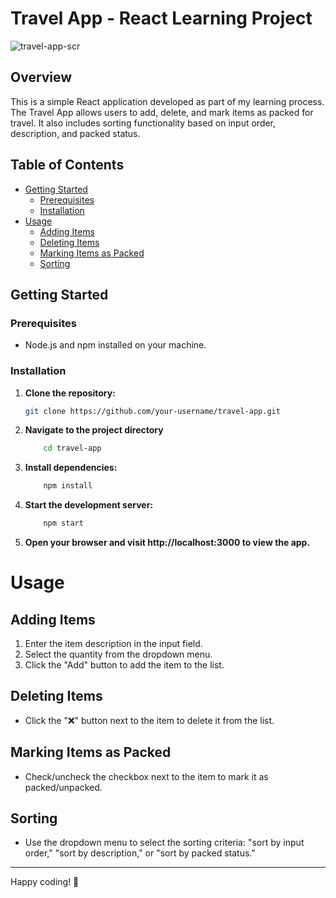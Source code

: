 # Travel App - React Learning Project

![travel-app-scr](https://github.com/VenkatRaman3103/react-projects/assets/145652521/940d9107-23d0-4e3c-ae65-6572a23d97ed)


## Overview

This is a simple React application developed as part of my learning process. The Travel App allows users to add, delete, and mark items as packed for travel. It also includes sorting functionality based on input order, description, and packed status.

## Table of Contents

- [Getting Started](#getting-started)
  - [Prerequisites](#prerequisites)
  - [Installation](#installation)
- [Usage](#usage)
  - [Adding Items](#adding-items)
  - [Deleting Items](#deleting-items)
  - [Marking Items as Packed](#marking-items-as-packed)
  - [Sorting](#sorting)

## Getting Started

### Prerequisites

- Node.js and npm installed on your machine.

### Installation

1. **Clone the repository:**

   ```bash
   git clone https://github.com/your-username/travel-app.git

2. **Navigate to the project directory**
    ```bash
        cd travel-app

3. **Install dependencies:**
    ```bash
        npm install

4. **Start the development server:**
    ```bash
        npm start

5. **Open your browser and visit http://localhost:3000 to view the app.**

# Usage
## Adding Items
1. Enter the item description in the input field.
2. Select the quantity from the dropdown menu.
3. Click the "Add" button to add the item to the list.
## Deleting Items
- Click the "❌" button next to the item to delete it from the list.
## Marking Items as Packed
- Check/uncheck the checkbox next to the item to mark it as packed/unpacked.
## Sorting
- Use the dropdown menu to select the sorting criteria: "sort by input order," "sort by description," or "sort by packed status."
---

Happy coding! 🚀

